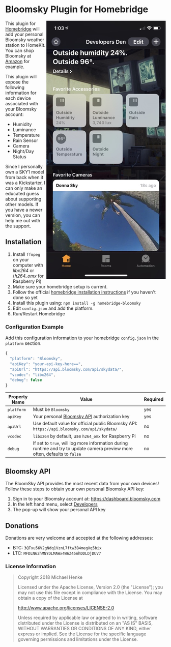 # Bloomsky Plugin for Homebridge

<img src="https://github.com/aphex3k/homebridge-bloomsky/raw/master/preview.jpeg" align="right" alt="homebridge-bloomsky" />

This plugin for [Homebridge](https://github.com/nfarina/homebridge) will add
your personal Bloomsky weather station to HomeKit. You can shop Bloomsky at [Amazon](https://amzn.to/2PHZc1j) for example.

This plugin will expose the following information for each device associated with your Bloomsky account:

- Humidity
- Luminance
- Temperature
- Rain Sensor
- Camera
- Night/Day Status

Since I personally own a SKY1 model from back when it was a Kickstarter, I can only make an educated guess about supporting other models.
If you have a newer version, you can help me out with the support.

## Installation

1. Install `ffmpeg` on your computer with *libx264* or (*h264_omx* for Raspberry Pi)
1. Make sure your homebridge setup is current.
1. Follow the official [homebridge installation instructions](https://github.com/nfarina/homebridge#installation) if you haven't done so yet
1. Install this plugin using: `npm install -g homebridge-bloomsky`
1. Edit `config.json` and add the platform.
1. Run/Restart Homebridge

### Configuration Example

Add this configuration information to your homebridge `config.json` in the
`platform` section.

```javascript
{
  "platform": "Bloomsky",
  "apiKey": "your-api-key-here==",
  "apiUrl": "https://api.bloomsky.com/api/skydata/",
  "vcodec": "libx264",
  "debug": false
}
```

Property Name | Value | Required
------------- | ----- | --------
`platform` | Must be `Bloomsky` | yes
`apiKey` | Your personal [Bloomsky API](#bloomsky-api) authorization key | yes
`apiUrl` | Use default value for official public Bloomsky API: `https://api.bloomsky.com/api/skydata/` | no
`vcodec` | `libx264` by default, use `h264_omx` for Raspberry Pi | no
`debug` | If set to `true`, will log more information during runtime and try to update camera preview more often, defaults to `false` | no

## Bloomsky API

The BloomSky API provides the most recent
data from your own devices!
Follow these steps to obtain your own personal Bloomsky API key:
1. Sign in to your Bloomsky account at: https://dashboard.bloomsky.com
1. In the left hand menu, select [Developers](https://dashboard.bloomsky.com/user#api)
1. The pop-up will show your personal API key

## Donations

Donations are very welcome and accepted at the following addresses:
- BTC: `3QTxu56V2gNdq1VznL7ftw3B4megXq5bix`
- LTC: `MFDLN62hMNYDLMAWx4W6Z45nhDDLDjDUV7`

### License Information

> Copyright 2018 Michael Henke
>
> Licensed under the Apache License, Version 2.0 (the "License");
you may not use this file except in compliance with the License.
You may obtain a copy of the License at
>
>    http://www.apache.org/licenses/LICENSE-2.0
>
> Unless required by applicable law or agreed to in writing, software
distributed under the License is distributed on an "AS IS" BASIS,
WITHOUT WARRANTIES OR CONDITIONS OF ANY KIND, either express or implied.
See the License for the specific language governing permissions and
limitations under the License.
